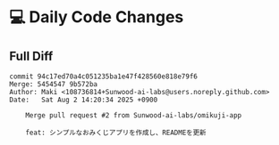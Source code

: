 # 💻 Daily Code Changes

## Full Diff

    commit 94c17ed70a4c051235ba1e47f428560e818e79f6
    Merge: 5454547 9b572ba
    Author: Maki <108736814+Sunwood-ai-labs@users.noreply.github.com>
    Date:   Sat Aug 2 14:20:34 2025 +0900
    
        Merge pull request #2 from Sunwood-ai-labs/omikuji-app
        
        feat: シンプルなおみくじアプリを作成し、READMEを更新
    
